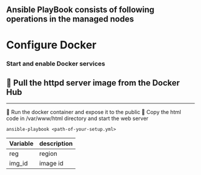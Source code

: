 ## Ansible PlayBook consists of following operations in the managed nodes 
# Configure Docker
### Start and enable Docker services
🔹 Pull the httpd server image from the Docker Hub
----------------
----------------
🔹 Run the docker container and expose it to the public
🔹 Copy the html code in /var/www/html directory and start the web server

```
ansible-playbook <path-of-your-setup.yml>
```
| Variable | description |
| -------- | ----------- |
| reg      | region      |
| img_id   | image id    |
